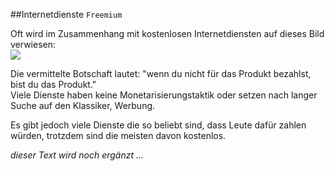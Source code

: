 ##Internetdienste
`Freemium`

Oft wird im Zusammenhang mit kostenlosen Internetdiensten auf dieses Bild verwiesen:  
<img src="http://geekandpoke.typepad.com/.a/6a00d8341d3df553ef0147e0e1aec2970b-800wi">


Die vermittelte Botschaft lautet: "wenn du nicht für das Produkt bezahlst, bist du das Produkt."  
Viele Dienste haben keine Monetarisierungstaktik oder setzen nach langer Suche auf den Klassiker, Werbung.

Es gibt jedoch viele Dienste die so beliebt sind, dass Leute dafür zahlen würden, trotzdem sind die meisten davon kostenlos.  


*dieser Text wird noch ergänzt ...*
